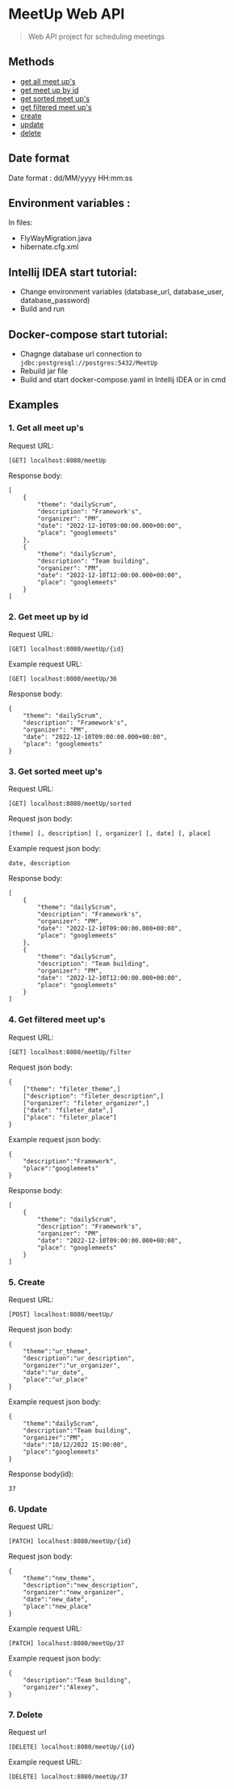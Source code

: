 # MeetUp Web API
> Web API project for scheduling meetings

## Methods

- [get all meet up's](#GetAll)
- [get meet up by id](#GetById)
- [get sorted meet up's](#GetSorted)
- [get filtered meet up's](#GetFiltered)
- [create](#Create)
- [update](#Update)
- [delete](#Delete)

## Date format 
Date format : dd/MM/yyyy HH:mm:ss

## Environment variables :
In files:
  - FlyWayMigration.java
  - hibernate.cfg.xml
  
## Intellij IDEA start tutorial:
  - Change environment variables (database_url, database_user, database_password)
  - Build and run
  
## Docker-compose start tutorial:
  - Chagnge database url connection to ```jdbc:postgresql://postgres:5432/MeetUp```
  - Rebuild jar file
  - Build and start docker-compose.yaml in Intellij IDEA or in cmd 

## Examples
### 1. <a name="GetAll">Get all meet up's</a>
Request URL: 
```
[GET] localhost:8080/meetUp
```

Response body:
```
[
	{
		"theme": "dailyScrum",
		"description": "Framework's",
		"organizer": "PM",
		"date": "2022-12-10T09:00:00.000+00:00",
		"place": "googlemeets"
	},
	{
		"theme": "dailyScrum",
		"description": "Team building",
		"organizer": "PM",
		"date": "2022-12-10T12:00:00.000+00:00",
		"place": "googlemeets"
	}
]
```
### 2. <a name="GetById">Get meet up by id</a>
Request URL: 
```
[GET] localhost:8080/meetUp/{id}
```
Example request URL:
```
[GET] localhost:8080/meetUp/36
```
Response body:
```
{
	"theme": "dailyScrum",
	"description": "Framework's",
	"organizer": "PM",
	"date": "2022-12-10T09:00:00.000+00:00",
	"place": "googlemeets"
}
```
### 3. <a name="GetSorted">Get sorted meet up's</a>
Request URL: 
```
[GET] localhost:8080/meetUp/sorted
```
Request json body:
```
[theme] [, description] [, organizer] [, date] [, place]
```
Example request json body:
```
date, description
```
Response body:
```
[
	{
		"theme": "dailyScrum",
		"description": "Framework's",
		"organizer": "PM",
		"date": "2022-12-10T09:00:00.000+00:00",
		"place": "googlemeets"
	},
	{
		"theme": "dailyScrum",
		"description": "Team building",
		"organizer": "PM",
		"date": "2022-12-10T12:00:00.000+00:00",
		"place": "googlemeets"
	}
]
```
### 4. <a name="GetFiltered">Get filtered meet up's</a>
Request URL: 
```
[GET] localhost:8080/meetUp/filter
```
Request json body:
```
{
	["theme": "fileter_theme",]
	["description": "fileter_description",]
	["organizer": "fileter_organizer",]
	["date": "fileter_date",]
	["place": "fileter_place"]
}
```
Example request json body:
```
{
	"description":"Framework",
	"place":"googlemeets"
}
```
Response body:
```
[
	{
		"theme": "dailyScrum",
		"description": "Framework's",
		"organizer": "PM",
		"date": "2022-12-10T09:00:00.000+00:00",
		"place": "googlemeets"
	}
]
```
### 5. <a name="Create">Create</a>
Request URL: 
```
[POST] localhost:8080/meetUp/
```
Request json body:
```
{
 	"theme":"ur_theme",
	"description":"ur_description",
	"organizer":"ur_organizer",
	"date":"ur_date",
	"place":"ur_place"
}
```
Example request json body:
```
{
	"theme":"dailyScrum",
	"description":"Team building",
	"organizer":"PM",
	"date":"10/12/2022 15:00:00",
	"place":"googlemeets"
}
```
Response body(id):
```
37
```
### 6. <a name="Update">Update</a>
Request URL: 
```
[PATCH] localhost:8080/meetUp/{id}
```
Request json body:
```
{
  	"theme":"new_theme",
	"description":"new_description",
	"organizer":"new_organizer",
	"date":"new_date",
	"place":"new_place"
}
```
Example request URL: 
```
[PATCH] localhost:8080/meetUp/37
```
Example request json body:
```
{
	"description":"Team building",
	"organizer":"Alexey",
}
```
### 7. <a name="Delete">Delete</a>
Request url
```
[DELETE] localhost:8080/meetUp/{id}
```
Example request URL: 
```
[DELETE] localhost:8080/meetUp/37
```

